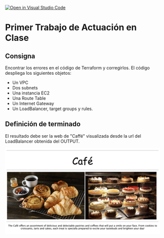 [![Open in Visual Studio Code](https://classroom.github.com/assets/open-in-vscode-c66648af7eb3fe8bc4f294546bfd86ef473780cde1dea487d3c4ff354943c9ae.svg)](https://classroom.github.com/online_ide?assignment_repo_id=7773531&assignment_repo_type=AssignmentRepo)
# Primer Trabajo de Actuación en Clase
## Consigna

Encontrar los errores en el código de Terraform y corregirlos. El código despliega los siguientes objetos:

* Un VPC
* Dos subnets
* Una instancia EC2
* Una Route Table
* Un Internet Gateway
* Un LoadBalancer, target groups y rules.

## Definición de terminado

El resultado debe ser la web de "Caffé" visualizada desde la url del LoadBalancer obtenida del OUTPUT. 

![caffe img](./img/caffe.png)